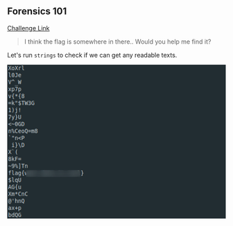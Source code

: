 **Forensics 101**
-------------
[Challenge Link](https://mega.nz/#!OHohCbTa!wbg60PARf4u6E6juuvK9-aDRe_bgEL937VO01EImM7c)  

> I think the flag is somewhere in there.. Would you help me find it?

Let's run `strings` to check if we can get any readable texts.

![](images/forensics101.png)
